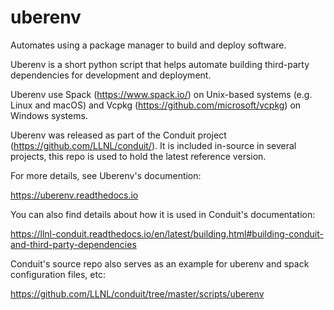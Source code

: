 # uberenv
Automates using a package manager to build and deploy software.

Uberenv is a short python script that helps automate building
third-party dependencies for development and deployment. 

Uberenv use Spack (https://www.spack.io/) on Unix-based systems (e.g. Linux and macOS)
and Vcpkg (https://github.com/microsoft/vcpkg) on Windows systems.

Uberenv was released as part of the Conduit project (https://github.com/LLNL/conduit/). 
It is included in-source in several projects, this repo is used to hold the latest reference version.

For more details, see Uberenv's documention:

https://uberenv.readthedocs.io

You can also find details about how it is used in Conduit's documentation:

https://llnl-conduit.readthedocs.io/en/latest/building.html#building-conduit-and-third-party-dependencies

Conduit's source repo also serves as an example for uberenv and spack configuration files, etc:

https://github.com/LLNL/conduit/tree/master/scripts/uberenv
